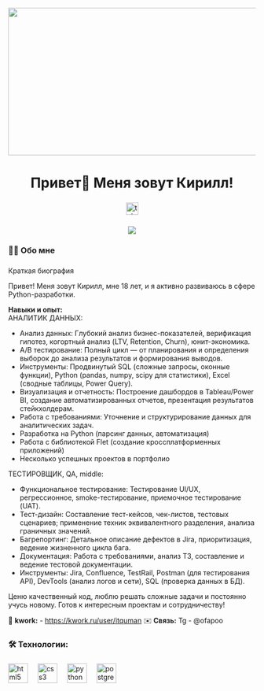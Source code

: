 <br clear="both">

<div align="center">
  <img height="300" width="600" src="https://user-images.githubusercontent.com/74038190/225813708-98b745f2-7d22-48cf-9150-083f1b00d6c9.gif"  />
</div>

###

<h1 align="center">Привет👋 Меня зовут Кирилл!</h1>

###

<div align="center">
  <a href="https://t.me/xividee" target="_blank">
    <img src="https://img.shields.io/static/v1?message=Telegram&logo=telegram&label=&color=2CA5E0&logoColor=white&labelColor=&style=for-the-badge" height="25" alt="telegram logo"  />
  </a>
</div>

###

<div align="center">
  <img src="https://visitor-badge.laobi.icu/badge?page_id=filimonovalexey.filimonovalexey&"  />
</div>

###

<h3 align="left">👩‍💻  Обо мне</h3>

###

<p align="left">Краткая биография 

Привет! Меня зовут Кирилл, мне 18 лет, и я активно развиваюсь в сфере Python-разработки.  

**Навыки и опыт:**  
АНАЛИТИК ДАННЫХ:
- Анализ данных: Глубокий анализ бизнес-показателей, верификация гипотез, когортный анализ (LTV, Retention, Churn), юнит-экономика.
- A/B тестирование: Полный цикл — от планирования и определения выборок до анализа результатов и формирования выводов.
- Инструменты: Продвинутый SQL (сложные запросы, оконные функции), Python (pandas, numpy, scipy для статистики), Excel (сводные таблицы, Power Query).
- Визуализация и отчетность: Построение дашбордов в Tableau/Power BI, создание автоматизированных отчетов, презентация результатов стейкхолдерам.
- Работа с требованиями: Уточнение и структурирование данных для аналитических задач.
- Разработка на Python (парсинг данных, автоматизация)  
- Работа с библиотекой Flet (создание кроссплатформенных приложений)  
- Несколько успешных проектов в портфолио


ТЕСТИРОВЩИК, QA, middle:
- Функциональное тестирование: Тестирование UI/UX, регрессионное, smoke-тестирование, приемочное тестирование (UAT).
- Тест-дизайн: Составление тест-кейсов, чек-листов, тестовых сценариев; применение техник эквивалентного разделения, анализа граничных значений.
- Багрепортинг: Детальное описание дефектов в Jira, приоритизация, ведение жизненного цикла бага.
- Документация: Работа с требованиями, анализ ТЗ, составление и ведение тестовой документации.
- Инструменты: Jira, Confluence, TestRail, Postman (для тестирования API), DevTools (анализ логов и сети), SQL (проверка данных в БД).



  

Ценю качественный код, люблю решать сложные задачи и постоянно учусь новому. Готов к интересным проектам и сотрудничеству!  


🚩 **kwork:** - https://kwork.ru/user/itquman
✉️ **Связь:** Tg - @ofapoo</p>

###


###

<h3 align="left">🛠 Технологии:</h3>

###

<div align="left">
  <img src="https://cdn.jsdelivr.net/gh/devicons/devicon/icons/html5/html5-original.svg" height="40" alt="html5 logo"  />
  <img width="12" />
  <img src="https://cdn.jsdelivr.net/gh/devicons/devicon/icons/css3/css3-original.svg" height="40" alt="css3 logo"  />
  <img width="12" />
  <img src="https://skillicons.dev/icons?i=py" height="40" alt="python logo"  />
  <img width="12" />
  <img src="https://skillicons.dev/icons?i=postgres" height="40" alt="postgresql logo"  />
</div>

###


